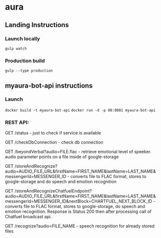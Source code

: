 # aura

## Landing Instructions
### Launch locally
`gulp watch`
### Production build
`gulp --type production`



## myaura-bot-api instructions
### Launch
`docker build -t myaura-bot-api`
`docker run -d -p 80:8081 myaura-bot-api`
### REST API:

GET /status - just to check if service is available

GET /checkDbConnection - check db connection

GET /beyondVerbal?audio=FILE.flac - retrieve emotional level of speeker. audio parameter points on a file inside of google-storage

GET /storeAndRecognize?audio=AUDIO_FILE_URL&firstName=FIRST_NAME&lastName=LAST_NAME&messengerId=MESSENGER_ID - converts file to FLAC format, stores to google-storage and do speech and emotion recognition

GET /storeAndRecognizeChatfuelEndpoint?audio=AUDIO_FILE_URL&firstName=FIRST_NAME&lastName=LAST_NAME&messengerId=MESSENGER_ID&nextBlock=CHARTFUEL_NEXT_BLOCK_ID - converts file to FLAC format, stores to google-storage, do speech and emotion recognition. Response is Status 200 then after processing call of Chatfuel broadcast api.

GET /recognize?audio=FILE_NAME - speech recognition for already stored files
